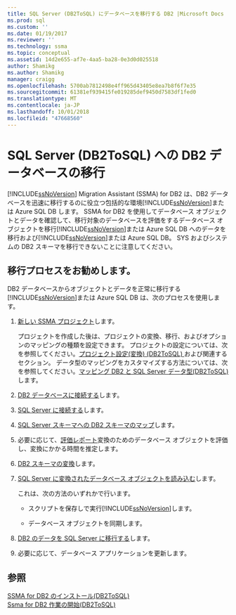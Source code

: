 ```yaml
---
title: SQL Server (DB2ToSQL) にデータベースを移行する DB2 |Microsoft Docs
ms.prod: sql
ms.custom: ''
ms.date: 01/19/2017
ms.reviewer: ''
ms.technology: ssma
ms.topic: conceptual
ms.assetid: 14d2e655-af7e-4aa5-ba28-0e3d0d025518
author: Shamikg
ms.author: Shamikg
manager: craigg
ms.openlocfilehash: 5700ab7812498e4ff965d43405e8ea7b8f6f7e35
ms.sourcegitcommit: 61381ef939415fe019285def9450d7583df1fed0
ms.translationtype: MT
ms.contentlocale: ja-JP
ms.lasthandoff: 10/01/2018
ms.locfileid: "47668560"
---
```

# <a name="migrating-db2-databases-to-sql-server-db2tosql"></a>SQL Server (DB2ToSQL) への DB2 データベースの移行
[!INCLUDE[ssNoVersion](../../includes/ssnoversion-md.md)] Migration Assistant (SSMA) for DB2 は、DB2 データベースを迅速に移行するのに役立つ包括的な環境[!INCLUDE[ssNoVersion](../../includes/ssnoversion-md.md)]または Azure SQL DB します。 SSMA for DB2 を使用してデータベース オブジェクトとデータを確認して、移行対象のデータベースを評価をするデータベース オブジェクトを移行[!INCLUDE[ssNoVersion](../../includes/ssnoversion-md.md)]または Azure SQL DB へのデータを移行および[!INCLUDE[ssNoVersion](../../includes/ssnoversion-md.md)]または Azure SQL DB。 SYS およびシステムの DB2 スキーマを移行できないことに注意してください。  
  
## <a name="recommended-migration-process"></a>移行プロセスをお勧めします。  
DB2 データベースからオブジェクトとデータを正常に移行する[!INCLUDE[ssNoVersion](../../includes/ssnoversion-md.md)]または Azure SQL DB は、次のプロセスを使用します。  
  
1.  [新しい SSMA プロジェクト](http://msdn.microsoft.com/66437b45-4686-4fc7-a91b-ebde45e0f1b0)します。  
  
    プロジェクトを作成した後は、プロジェクトの変換、移行、およびオプションのマッピングの種類を設定できます。 プロジェクトの設定については、次を参照してください。[プロジェクト設定&#40;変換&#41; &#40;DB2ToSQL&#41; ](../../ssma/db2/project-settings-conversion-db2tosql.md)および関連するセクション。 データ型のマッピングをカスタマイズする方法については、次を参照してください。[マッピング DB2 と SQL Server データ型&#40;DB2ToSQL&#41;](../../ssma/db2/mapping-db2-and-sql-server-data-types-db2tosql.md)します。  
  
2.  [DB2 データベースに接続する](http://msdn.microsoft.com/5eb5801d-f0c3-4127-97c0-0b1ef49f4844)します。  
  
3.  [SQL Server に接続する](http://msdn.microsoft.com/b59803cb-3cc6-41cc-8553-faf90851410e)します。  
  
4.  [SQL Server スキーマへの DB2 スキーマのマップ](http://msdn.microsoft.com/05ff7bd4-e60b-4f48-a893-bc2346aa9a8a)します。  
  
5.  必要に応じて、[評価レポート](http://msdn.microsoft.com/9e13eba0-e3cf-4205-974f-c00f982061de)変換のためのデータベース オブジェクトを評価し、変換にかかる時間を推定します。  
  
6.  [DB2 スキーマの変換](http://msdn.microsoft.com/7947efc3-ca86-4ec5-87ce-7603059c75a0)します。  
  
7.  [SQL Server に変換されたデータベース オブジェクトを読み込む](http://msdn.microsoft.com/f4ea1ced-9f9f-4a9d-88ab-81dbab64adc3)します。  
  
    これは、次の方法のいずれかで行います。  
  
    -   スクリプトを保存しで実行[!INCLUDE[ssNoVersion](../../includes/ssnoversion-md.md)]します。  
  
    -   データベース オブジェクトを同期します。  
  
8.  [DB2 のデータを SQL Server に移行する](http://msdn.microsoft.com/86cbd39f-6dac-409a-9ce1-7dd54403f84b)します。  
  
9. 必要に応じて、データベース アプリケーションを更新します。  
  
## <a name="see-also"></a>参照  
[SSMA for DB2 のインストール&#40;DB2ToSQL&#41;](../../ssma/db2/installing-ssma-for-db2-db2tosql.md)  
[Ssma for DB2 作業の開始&#40;DB2ToSQL&#41;](../../ssma/db2/getting-started-with-ssma-for-db2-db2tosql.md)  
  
